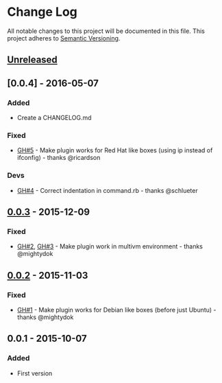 # Change Log
All notable changes to this project will be documented in this file.
This project adheres to [Semantic Versioning](http://semver.org/).

## [Unreleased]

## [0.0.4] - 2016-05-07
### Added
- Create a CHANGELOG.md

### Fixed
- [GH#5] - Make plugin works for Red Hat like boxes (using ip instead of
  ifconfig) - thanks @ricardson

### Devs
- [GH#4] - Correct indentation in command.rb - thanks @schlueter

## [0.0.3] - 2015-12-09
### Fixed
- [GH#2], [GH#3] - Make plugin work in multivm environment - thanks @mightydok

## [0.0.2] - 2015-11-03
### Fixed
- [GH#1] - Make plugin works for Debian like boxes (before just Ubuntu) - thanks
  @mightydok

## 0.0.1 - 2015-10-07
### Added
- First version

[Unreleased]: https://github.com/rogeriopradoj/vagrant-ip-show/compare/v0.0.3...HEAD
[0.0.3]: https://github.com/rogeriopradoj/vagrant-ip-show/compare/v0.0.2...v0.0.3
[0.0.2]: https://github.com/rogeriopradoj/vagrant-ip-show/compare/v0.0.1...v0.0.2
[GH#5]: https://github.com/rogeriopradoj/vagrant-ip-show/issues/5
[GH#4]: https://github.com/rogeriopradoj/vagrant-ip-show/issues/4
[GH#3]: https://github.com/rogeriopradoj/vagrant-ip-show/issues/3
[GH#2]: https://github.com/rogeriopradoj/vagrant-ip-show/issues/2
[GH#1]: https://github.com/rogeriopradoj/vagrant-ip-show/issues/1
